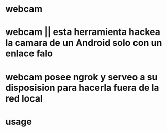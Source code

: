 # webcam
# webcam || esta herramienta hackea la camara de un Android solo con un enlace falo
# webcam posee ngrok y serveo a su disposision para hacerla fuera de la red local
# usage

